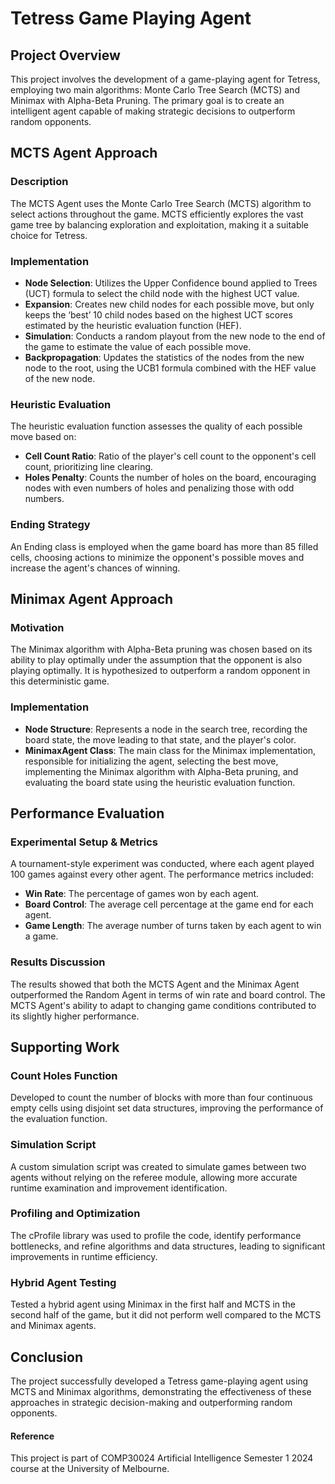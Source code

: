 # Tetress Game Playing Agent

## Project Overview

This project involves the development of a game-playing agent for Tetress, employing two main algorithms: Monte Carlo Tree Search (MCTS) and Minimax with Alpha-Beta Pruning. The primary goal is to create an intelligent agent capable of making strategic decisions to outperform random opponents.

## MCTS Agent Approach

### Description

The MCTS Agent uses the Monte Carlo Tree Search (MCTS) algorithm to select actions throughout the game. MCTS efficiently explores the vast game tree by balancing exploration and exploitation, making it a suitable choice for Tetress.

### Implementation

- **Node Selection**: Utilizes the Upper Confidence bound applied to Trees (UCT) formula to select the child node with the highest UCT value.
- **Expansion**: Creates new child nodes for each possible move, but only keeps the ‘best’ 10 child nodes based on the highest UCT scores estimated by the heuristic evaluation function (HEF).
- **Simulation**: Conducts a random playout from the new node to the end of the game to estimate the value of each possible move.
- **Backpropagation**: Updates the statistics of the nodes from the new node to the root, using the UCB1 formula combined with the HEF value of the new node.

### Heuristic Evaluation

The heuristic evaluation function assesses the quality of each possible move based on:

- **Cell Count Ratio**: Ratio of the player's cell count to the opponent's cell count, prioritizing line clearing.
- **Holes Penalty**: Counts the number of holes on the board, encouraging nodes with even numbers of holes and penalizing those with odd numbers.

### Ending Strategy

An Ending class is employed when the game board has more than 85 filled cells, choosing actions to minimize the opponent's possible moves and increase the agent's chances of winning.

## Minimax Agent Approach

### Motivation

The Minimax algorithm with Alpha-Beta pruning was chosen based on its ability to play optimally under the assumption that the opponent is also playing optimally. It is hypothesized to outperform a random opponent in this deterministic game.

### Implementation

- **Node Structure**: Represents a node in the search tree, recording the board state, the move leading to that state, and the player's color.
- **MinimaxAgent Class**: The main class for the Minimax implementation, responsible for initializing the agent, selecting the best move, implementing the Minimax algorithm with Alpha-Beta pruning, and evaluating the board state using the heuristic evaluation function.

## Performance Evaluation

### Experimental Setup & Metrics

A tournament-style experiment was conducted, where each agent played 100 games against every other agent. The performance metrics included:

- **Win Rate**: The percentage of games won by each agent.
- **Board Control**: The average cell percentage at the game end for each agent.
- **Game Length**: The average number of turns taken by each agent to win a game.

### Results Discussion

The results showed that both the MCTS Agent and the Minimax Agent outperformed the Random Agent in terms of win rate and board control. The MCTS Agent's ability to adapt to changing game conditions contributed to its slightly higher performance.

## Supporting Work

### Count Holes Function

Developed to count the number of blocks with more than four continuous empty cells using disjoint set data structures, improving the performance of the evaluation function.

### Simulation Script

A custom simulation script was created to simulate games between two agents without relying on the referee module, allowing more accurate runtime examination and improvement identification.

### Profiling and Optimization

The cProfile library was used to profile the code, identify performance bottlenecks, and refine algorithms and data structures, leading to significant improvements in runtime efficiency.

### Hybrid Agent Testing

Tested a hybrid agent using Minimax in the first half and MCTS in the second half of the game, but it did not perform well compared to the MCTS and Minimax agents.

## Conclusion

The project successfully developed a Tetress game-playing agent using MCTS and Minimax algorithms, demonstrating the effectiveness of these approaches in strategic decision-making and outperforming random opponents.

#### Reference

This project is part of COMP30024 Artificial Intelligence Semester 1 2024 course at the University of Melbourne.